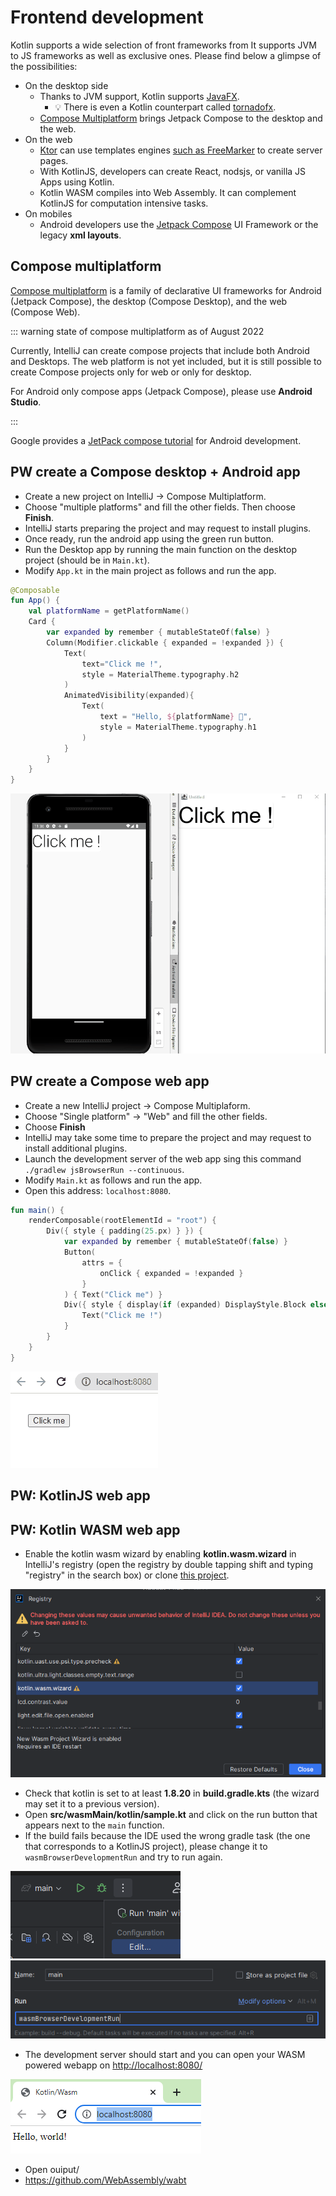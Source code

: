 # Frontend development

Kotlin supports a wide selection of front frameworks from
It supports JVM to JS frameworks as well as exclusive ones. Please find below a glimpse of the possibilities:

- On the desktop side
  - Thanks to JVM support, Kotlin supports [JavaFX](https://openjfx.io/).
    - :bulb: There is even a Kotlin counterpart called [tornadofx](https://tornadofx.io/).
  - [Compose Multiplatform](https://www.jetbrains.com/lp/compose-mpp/) brings Jetpack Compose to the desktop and the web.
- On the web
  - [Ktor](https://ktor.io/docs/creating-interactive-website.html) can use templates engines [such as FreeMarker](https://freemarker.apache.org/) to create server pages.
  - With KotlinJS, developers can create React, nodsjs, or vanilla JS Apps using Kotlin.
  - Kotlin WASM compiles into Web Assembly. It can complement KotlinJS for computation intensive tasks.
- On mobiles
  - Android developers use the [Jetpack Compose](https://developer.android.com/jetpack/compose) UI Framework or the legacy **xml layouts**.

## Compose multiplatform

[Compose multiplatform](https://blog.jetbrains.com/kotlin/2021/08/compose-multiplatform-goes-alpha/) is a family of declarative UI frameworks for Android (Jetpack Compose), the desktop (Compose Desktop), and the web (Compose Web).

::: warning state of compose multiplatform as of August 2022

Currently, IntelliJ can create compose projects that include both Android and Desktops.
The web platform is not yet included, but it is still possible to create Compose projects only for web or only for desktop.

For Android only compose apps (Jetpack Compose), please use **Android Studio**.

:::

Google provides a [JetPack compose tutorial](https://developer.android.com/jetpack/compose/tutorial) for Android development.

## PW create a Compose desktop + Android app

- Create a new project on IntelliJ -> Compose Multiplatform.
- Choose "multiple platforms" and fill the other fields. Then choose **Finish**.
- IntelliJ starts preparing the project and may request to install plugins.
- Once ready, run the android app using the green run button.
- Run the Desktop app by running the main function on the desktop project (should be in `Main.kt`).
- Modify `App.kt` in the main project as follows and run the app.

```kotlin
@Composable
fun App() {
    val platformName = getPlatformName()
    Card {
        var expanded by remember { mutableStateOf(false) }
        Column(Modifier.clickable { expanded = !expanded }) {
            Text(
                text="Click me !",
                style = MaterialTheme.typography.h2
            )
            AnimatedVisibility(expanded){
                Text(
                    text = "Hello, ${platformName} 🎊",
                    style = MaterialTheme.typography.h1
                )
            }
        }
    }
}
```

![compose multiplatform demo](../../assets/compose-multiplaform.gif)

## PW create a Compose web app

- Create a new IntelliJ project -> Compose Multiplaform.
- Choose "Single platform" -> "Web" and fill the other fields.
- Choose **Finish**
- IntelliJ may take some time to prepare the project and may request to install additional plugins.
- Launch the development server of the web app sing this command ` ./gradlew jsBrowserRun --continuous`.
- Modify `Main.kt` as follows and run the app.
- Open this address: `localhost:8080`.

```kotlin
fun main() {
    renderComposable(rootElementId = "root") {
        Div({ style { padding(25.px) } }) {
            var expanded by remember { mutableStateOf(false) }
            Button(
                attrs = {
                    onClick { expanded = !expanded }
                }
            ) { Text("Click me") }
            Div({ style { display(if (expanded) DisplayStyle.Block else DisplayStyle.None) } }) {
                Text("Click me !")
            }
        }
    }
}
```

![compose multiplatform demo](../../assets/compose-multiplaform-web.gif)

## PW: KotlinJS web app

## PW: Kotlin WASM web app

- Enable the kotlin wasm wizard by enabling **kotlin.wasm.wizard** in IntelliJ's registry (open the registry by double tapping shift and typing "registry" in the search box) or clone [this project](https://github.com/worldline/learning-kotlin/tree/main/material/kotlin-wasm-starter).

![](../../assets/kotlin-wasm-flag.png)

- Check that kotlin is set to at least **1.8.20** in **build.gradle.kts** (the wizard may set it to a previous version).
- Open **src/wasmMain/kotlin/sample.kt** and click on the run button that appears next to the `main` function.
- If the build fails because the IDE used the wrong gradle task (the one that corresponds to a KotlinJS project), please change it to `wasmBrowserDevelopmentRun` and try to run again.

![](../../assets/wasm-build-conf-edit.png)
![](../../assets/wasm-run-configuration.png)

- The development server should start and you can open your WASM powered webapp on [http://localhost:8080/](http://localhost:8080/)

![](../../assets/kotlin-wasm-webapp.png)

- Open ouiput/
- https://github.com/WebAssembly/wabt
